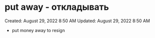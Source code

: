# put away - откладывать

Created: August 29, 2022 8:50 AM
Updated: August 29, 2022 8:50 AM

- put money away to resign